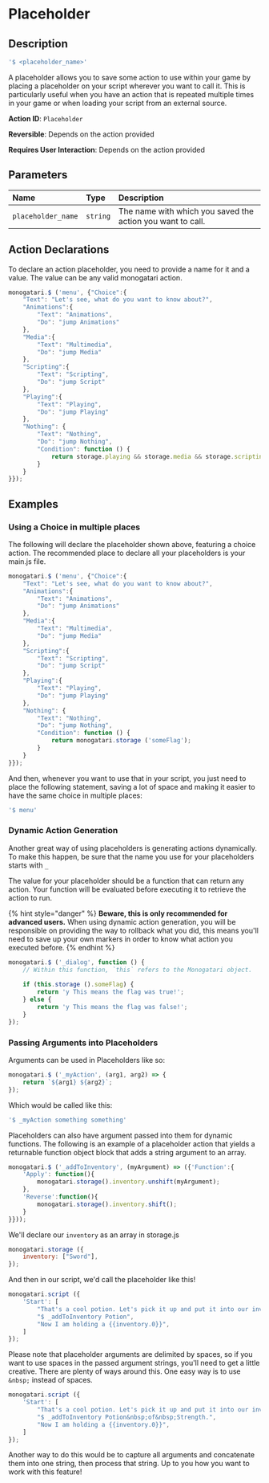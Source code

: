 # Placeholder

## Description

```javascript
'$ <placeholder_name>'
```

A placeholder allows you to save some action to use within your game by placing a placeholder on your script wherever you want to call it. This is particularly useful when you have an action that is repeated multiple times in your game or when loading your script from an external source.

**Action ID**: `Placeholder`

**Reversible**: Depends on the action provided

**Requires User Interaction**: Depends on the action provided

## Parameters

| Name | Type | Description |
| :--- | :--- | :--- |
| `placeholder_name` | `string` | The name with which you saved the action you want to call. |

## Action Declarations

To declare an action placeholder, you need to provide a name for it and a value. The value can be any valid monogatari action.

```javascript
monogatari.$ ('menu', {"Choice":{
	"Text":	"Let's see, what do you want to know about?",
	"Animations":{
		"Text": "Animations",
		"Do": "jump Animations"
	},
	"Media":{
		"Text": "Multimedia",
		"Do": "jump Media"
	},
	"Scripting":{
		"Text": "Scripting",
		"Do": "jump Script"
	},
	"Playing":{
		"Text": "Playing",
		"Do": "jump Playing"
	},
	"Nothing": {
		"Text": "Nothing",
		"Do": "jump Nothing",
		"Condition": function () {
			return storage.playing && storage.media && storage.scripting && storage.animations;
		}
	}
}});
```

## Examples

### Using a Choice in multiple places

The following will declare the placeholder shown above, featuring a choice action. The recommended place to declare all your placeholders is your main.js file. 

```javascript
monogatari.$ ('menu', {"Choice":{
	"Text":	"Let's see, what do you want to know about?",
	"Animations":{
		"Text": "Animations",
		"Do": "jump Animations"
	},
	"Media":{
		"Text": "Multimedia",
		"Do": "jump Media"
	},
	"Scripting":{
		"Text": "Scripting",
		"Do": "jump Script"
	},
	"Playing":{
		"Text": "Playing",
		"Do": "jump Playing"
	},
	"Nothing": {
		"Text": "Nothing",
		"Do": "jump Nothing",
		"Condition": function () {
			return monogatari.storage ('someFlag');
		}
	}
}});
```

And then, whenever you want to use that in your script, you just need to place the following statement, saving a lot of space and making it easier to have the same choice in multiple places:

```javascript
'$ menu'
```

### Dynamic Action Generation

Another great way of using placeholders is generating actions dynamically. To make this happen, be sure that the name you use for your placeholders starts with `_`

The value for your placeholder should be a function that can return any action. Your function will be evaluated before executing it to retrieve the action to run.

{% hint style="danger" %}
**Beware, this is only recommended for advanced users.** When using dynamic action generation, you will be responsible on providing the way to rollback what you did, this means you'll need to save up your own markers in order to know what action you executed before.
{% endhint %}

```javascript
monogatari.$ ('_dialog', function () {
    // Within this function, `this` refers to the Monogatari object.
    
    if (this.storage ().someFlag) {
        return 'y This means the flag was true!';
    } else {
        return 'y This means the flag was false!';
    }
});
```

### Passing Arguments into Placeholders

Arguments can be used in Placeholders like so:

```javascript
monogatari.$ ('_myAction', (arg1, arg2) => {
    return `${arg1} ${arg2}`;
});
```

Which would be called like this:

```javascript
'$ _myAction something something'
```

Placeholders can also have argument passed into them for dynamic functions. The following is an example of a placeholder action that yields a returnable function object block that adds a string argument to an array.

```javascript
monogatari.$ ('_addToInventory', (myArgument) => ({'Function':{
	'Apply': function(){
		monogatari.storage().inventory.unshift(myArgument);
	},
	'Reverse':function(){
		monogatari.storage().inventory.shift();
	}
}}));
```

We'll declare our `inventory` as an array in storage.js

```javascript
monogatari.storage ({
	inventory: ["Sword"],
});
```

And then in our script, we'd call the placeholder like this!

```javascript
monogatari.script ({
	'Start': [
		"That's a cool potion. Let's pick it up and put it into our inventory.",
		"$ _addToInventory Potion",
		"Now I am holding a {{inventory.0}}",
	]
});
```

Please note that placeholder arguments are delimited by spaces, so if you want to use spaces in the passed argument strings, you'll need to get a little creative. There are plenty of ways around this. One easy way is to use `&nbsp;` instead of spaces.

```javascript
monogatari.script ({
	'Start': [
		"That's a cool potion. Let's pick it up and put it into our inventory.",
		"$ _addToInventory Potion&nbsp;of&nbsp;Strength.",
		"Now I am holding a {{inventory.0}}",
	]
});
```

Another way to do this would be to capture all arguments and concatenate them into one string, then process that string. Up to you how you want to work with this feature!

